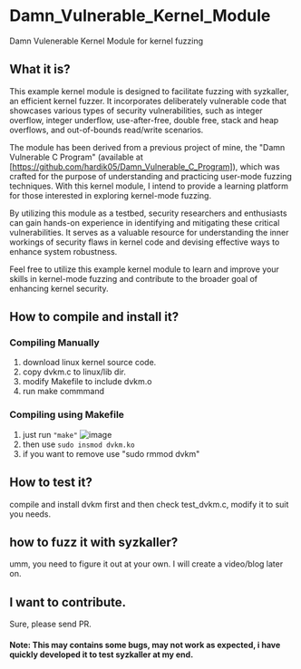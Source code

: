 # Damn_Vulnerable_Kernel_Module
Damn Vulenerable Kernel Module for kernel fuzzing

## What it is?
This example kernel module is designed to facilitate fuzzing with syzkaller, an efficient kernel fuzzer. It incorporates deliberately vulnerable code that showcases various types of security vulnerabilities, such as integer overflow, integer underflow, use-after-free, double free, stack and heap overflows, and out-of-bounds read/write scenarios. 

The module has been derived from a previous project of mine, the "Damn Vulnerable C Program" (available at [https://github.com/hardik05/Damn_Vulnerable_C_Program]), which was crafted for the purpose of understanding and practicing user-mode fuzzing techniques. With this kernel module, I intend to provide a learning platform for those interested in exploring kernel-mode fuzzing.

By utilizing this module as a testbed, security researchers and enthusiasts can gain hands-on experience in identifying and mitigating these critical vulnerabilities. It serves as a valuable resource for understanding the inner workings of security flaws in kernel code and devising effective ways to enhance system robustness.

Feel free to utilize this example kernel module to learn and improve your skills in kernel-mode fuzzing and contribute to the broader goal of enhancing kernel security.

## How to compile and install it?
### Compiling Manually
1. download linux kernel source code.
2. copy dvkm.c to linux/lib dir.
3. modify Makefile to include dvkm.o
4. run make commmand

### Compiling using Makefile
1. just run ```"make"```
   ![image](https://github.com/hardik05/Damn_Vulnerable_Kernel_Module/assets/22524976/14fbcb45-4ce7-4c74-bec3-04159503642b)
2. then use ```sudo insmod dvkm.ko```
3. if you want to remove use "sudo rmmod dvkm"

## How to test it?
compile and install dvkm first and then check test_dvkm.c, modify it to suit you needs.
## how to fuzz it with syzkaller?
umm, you need to figure it out at your own. I will create a video/blog later on.

## I want to contribute.
Sure, please send PR. 

#### Note: This may contains some bugs, may not work as expected, i have quickly developed it to test syzkaller at my end.

